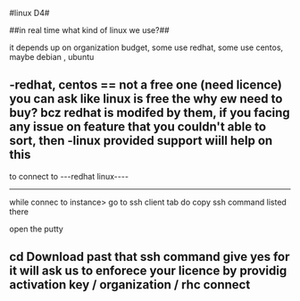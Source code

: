 #linux D4#

##in real time what kind of linux we use?##

it depends up on organization budget, some use redhat, some use centos, maybe debian , ubuntu 

-redhat, centos == not a free one (need licence) you can ask like linux is free the why ew need to buy?
bcz redhat is modifed by them, if you facing any issue on feature that you couldn't able to sort, then
-linux provided support wiill help on this 
---
to connect to ---redhat linux----
***

while connec to instance> go to ssh client tab 
do copy ssh command listed there

open the putty

cd Download
past that ssh command 
give yes for 
it will ask us to enforece your licence by providig activation key / organization / rhc connect
------------------







